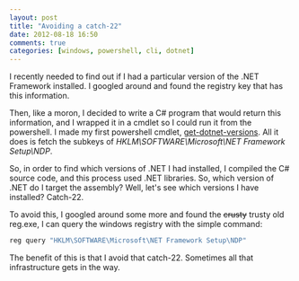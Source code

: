 ```yaml
---
layout: post
title: "Avoiding a catch-22"
date: 2012-08-18 16:50
comments: true
categories: [windows, powershell, cli, dotnet]
---
```


I recently needed to find out if I had a particular version of the .NET
Framework installed. I googled around and found the registry key that
has this information.

Then, like a moron, I decided to write a C# program that would return
this information, and I wrapped it in a cmdlet so I could run it from
the powershell. I made my first powershell cmdlet,
[get-dotnet-versions](https://github.com/tlehman/get-dotnet-versions).
 All it does is fetch the subkeys of *HKLM\SOFTWARE\Microsoft\NET
Framework Setup\NDP*.

So, in order to find which versions of .NET I had installed, I compiled
the C# source code, and this process used .NET libraries. So, which
version of .NET do I target the assembly? Well, let's see which versions
I have installed? Catch-22.

To avoid this, I googled around some more and found the ~~crusty~~ trusty old reg.exe, I
can query the windows registry with the simple command:

``` bat
reg query "HKLM\SOFTWARE\Microsoft\NET Framework Setup\NDP"
```

The benefit of this is that I avoid that catch-22. Sometimes all that
infrastructure gets in the way.
